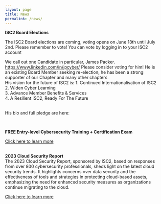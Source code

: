 ```yaml
---
layout: page
title: News
permalink: /news/
---
```


<div class="article-panel">
    <p><strong>ISC2 Board Elections</strong> </p>
The ISC2 Board elections are coming, voting opens on June 18th until July 2nd. Please remember to vote! You can vote by logging in to your ISC2 account <a href="https://my.isc2.org/s/Dashboard" target="_blank"></a>
<br />

We call out one Candidate in particular, James Packer. https://www.linkedin.com/in/jpcyber/ Please consider voting for him! He is an existing Board Member seeking re-election, he has been a strong supporter of our Chapter and many other chapters.
<br />
His vision for the future of ISC2 is:
    1. Continued Internationalisation of ISC2
    <br />
    2. Widen Cyber Learning
    <br />
    3. Advance Member Benefits & Services
    <br />
    4. A Resilient ISC2, Ready For The Future
    <br />
    <br />
    
His bio and full pledge are here: <a href="https://www.dropbox.com/scl/fi/355buzc671hdaqxid0vbt/Vote-For-James.pdf?rlkey=0jpa9m7rdtuqdw727oozwhiau&dl=0" target="_blank"></a>

</div>
<br />

<div class="article-panel">
    <p><strong>FREE Entry-level Cybersecurity Training + Certification Exam</strong> </p>
    <a href="https://www.isc2.org/landing/1mcc" target="_blank">Click here to learn more</a>
</div>

<br />

<div class="article-panel">
   <p><strong>2023 Cloud Security Report</strong> <br />
The 2023 Cloud Security Report, sponsored by ISC2, based on responses from over 800 cybersecurity professionals, sheds light on the latest cloud security trends. It highlights concerns over data security and the effectiveness of tools and strategies in protecting cloud-based assets, emphasizing the need for enhanced security measures as organizations continue migrating to the cloud.</p>
    <a href="https://cloud.connect.isc2.org/cloud-security-report" target="_blank">Click here to learn more</a>
</div>

